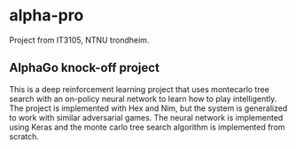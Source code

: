 # alpha-pro
Project from IT3105, NTNU trondheim. 

## AlphaGo knock-off project

This is a deep reinforcement learning project that uses montecarlo tree search with an on-policy neural network to learn how to play intelligently. The project is implemented with Hex and Nim, but the system is generalized to work with similar adversarial games. The neural network is implemented using Keras and the monte carlo tree search algorithm is implemented from scratch. 